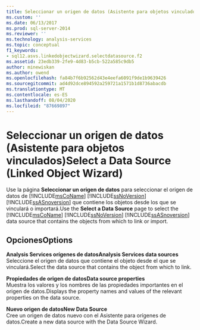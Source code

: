 ```yaml
---
title: Seleccionar un origen de datos (Asistente para objetos vinculados) | Microsoft Docs
ms.custom: ''
ms.date: 06/13/2017
ms.prod: sql-server-2014
ms.reviewer: ''
ms.technology: analysis-services
ms.topic: conceptual
f1_keywords:
- sql12.asvs.linkedobjectwizard.selectdatasource.f2
ms.assetid: 23edb339-2fe9-4d83-b5cb-522a585c9db5
author: minewiskan
ms.author: owend
ms.openlocfilehash: fa84b7f6b92562d43e4eefa6091f9de1b9639426
ms.sourcegitcommit: ad4d92dce894592a259721a1571b1d8736abacdb
ms.translationtype: MT
ms.contentlocale: es-ES
ms.lasthandoff: 08/04/2020
ms.locfileid: "87669897"
---
```

# <a name="select-a-data-source-linked-object-wizard"></a><span data-ttu-id="df3e9-102">Seleccionar un origen de datos (Asistente para objetos vinculados)</span><span class="sxs-lookup"><span data-stu-id="df3e9-102">Select a Data Source (Linked Object Wizard)</span></span>
  <span data-ttu-id="df3e9-103">Use la página **Seleccionar un origen de datos** para seleccionar el origen de datos de [!INCLUDE[msCoName](../includes/msconame-md.md)] [!INCLUDE[ssNoVersion](../includes/ssnoversion-md.md)] [!INCLUDE[ssASnoversion](../includes/ssasnoversion-md.md)] que contiene los objetos desde los que se vinculará o importará.</span><span class="sxs-lookup"><span data-stu-id="df3e9-103">Use the **Select a Data Source** page to select the [!INCLUDE[msCoName](../includes/msconame-md.md)] [!INCLUDE[ssNoVersion](../includes/ssnoversion-md.md)] [!INCLUDE[ssASnoversion](../includes/ssasnoversion-md.md)] data source that contains the objects from which to link or import.</span></span>  
  
## <a name="options"></a><span data-ttu-id="df3e9-104">Opciones</span><span class="sxs-lookup"><span data-stu-id="df3e9-104">Options</span></span>  
 <span data-ttu-id="df3e9-105">**Analysis Services orígenes de datos**</span><span class="sxs-lookup"><span data-stu-id="df3e9-105">**Analysis Services data sources**</span></span>  
 <span data-ttu-id="df3e9-106">Seleccione el origen de datos que contiene el objeto desde el que se vinculará.</span><span class="sxs-lookup"><span data-stu-id="df3e9-106">Select the data source that contains the object from which to link.</span></span>  
  
 <span data-ttu-id="df3e9-107">**Propiedades de origen de datos**</span><span class="sxs-lookup"><span data-stu-id="df3e9-107">**Data source properties**</span></span>  
 <span data-ttu-id="df3e9-108">Muestra los valores y los nombres de las propiedades importantes en el origen de datos.</span><span class="sxs-lookup"><span data-stu-id="df3e9-108">Displays the property names and values of the relevant properties on the data source.</span></span>  
  
 <span data-ttu-id="df3e9-109">**Nuevo origen de datos**</span><span class="sxs-lookup"><span data-stu-id="df3e9-109">**New Data Source**</span></span>  
 <span data-ttu-id="df3e9-110">Cree un origen de datos nuevo con el Asistente para orígenes de datos.</span><span class="sxs-lookup"><span data-stu-id="df3e9-110">Create a new data source with the Data Source Wizard.</span></span>  
  
  
